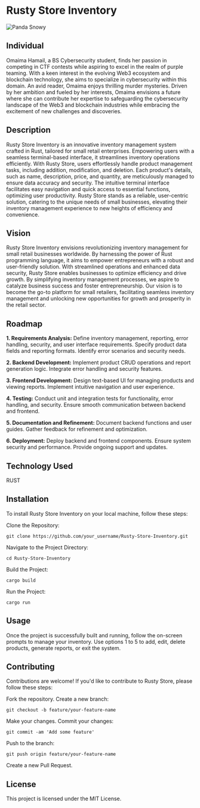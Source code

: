 # Rusty Store Inventory

![Panda Snowy](https://github.com/omaimahamail/Rusty-Store-Inventory/assets/121556043/3366c3cc-cae9-4eb1-a50a-c79ca5cb55a4)


## Individual
Omaima Hamail, a BS Cybersecurity student, finds her passion in competing in CTF contests while aspiring to excel in the realm of purple teaming. With a keen interest in the evolving Web3 ecosystem and blockchain technology, she aims to specialize in cybersecurity within this domain. An avid reader, Omaima enjoys thrilling murder mysteries. Driven by her ambition and fueled by her interests, Omaima envisions a future where she can contribute her expertise to safeguarding the cybersecurity landscape of the Web3 and blockchain industries while embracing the excitement of new challenges and discoveries.

## Description
Rusty Store Inventory is an innovative inventory management system crafted in Rust, tailored for small retail enterprises. Empowering users with a seamless terminal-based interface, it streamlines inventory operations efficiently. With Rusty Store, users effortlessly handle product management tasks, including addition, modification, and deletion. Each product's details, such as name, description, price, and quantity, are meticulously managed to ensure data accuracy and security. The intuitive terminal interface facilitates easy navigation and quick access to essential functions, optimizing user productivity. Rusty Store stands as a reliable, user-centric solution, catering to the unique needs of small businesses, elevating their inventory management experience to new heights of efficiency and convenience.

## Vision
Rusty Store Inventory envisions revolutionizing inventory management for small retail businesses worldwide. By harnessing the power of Rust programming language, it aims to empower entrepreneurs with a robust and user-friendly solution. With streamlined operations and enhanced data security, Rusty Store enables businesses to optimize efficiency and drive growth. By simplifying inventory management processes, we aspire to catalyze business success and foster entrepreneurship. Our vision is to become the go-to platform for small retailers, facilitating seamless inventory management and unlocking new opportunities for growth and prosperity in the retail sector.

## Roadmap
**1. Requirements Analysis:**
Define inventory management, reporting, error handling, security, and user interface requirements.
Specify product data fields and reporting formats.
Identify error scenarios and security needs.

**2. Backend Development:**
Implement product CRUD operations and report generation logic.
Integrate error handling and security features.

**3. Frontend Development:**
Design text-based UI for managing products and viewing reports.
Implement intuitive navigation and user experience.

**4. Testing:**
Conduct unit and integration tests for functionality, error handling, and security.
Ensure smooth communication between backend and frontend.

**5. Documentation and Refinement:**
Document backend functions and user guides.
Gather feedback for refinement and optimization.

**6. Deployment:**
Deploy backend and frontend components.
Ensure system security and performance.
Provide ongoing support and updates.

## Technology Used
RUST

## Installation
To install Rusty Store Inventory on your local machine, follow these steps:

Clone the Repository:
```
git clone https://github.com/your_username/Rusty-Store-Inventory.git
```
Navigate to the Project Directory:
```
cd Rusty-Store-Inventory
```
Build the Project:
```
cargo build
```
Run the Project:
```
cargo run
```

## Usage
Once the project is successfully built and running, follow the on-screen prompts to manage your inventory. Use options 1 to 5 to add, edit, delete products, generate reports, or exit the system.

## Contributing
Contributions are welcome! If you'd like to contribute to Rusty Store, please follow these steps:

Fork the repository.
Create a new branch:
```
git checkout -b feature/your-feature-name
```
Make your changes.
Commit your changes: 
```
git commit -am 'Add some feature'
```
Push to the branch:
```
git push origin feature/your-feature-name
```
Create a new Pull Request.

## License
This project is licensed under the MIT License.
